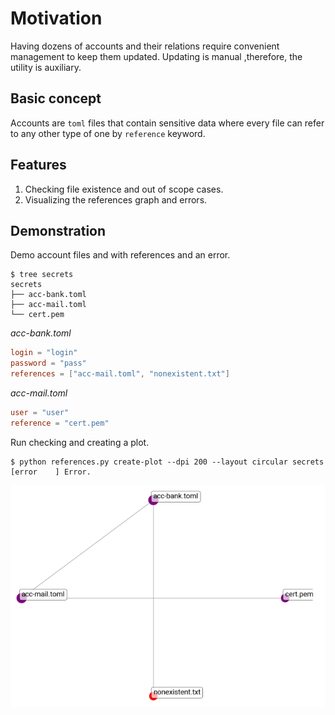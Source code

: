 # Motivation

Having dozens of accounts and their relations require convenient management to keep them updated. Updating is manual ,therefore, the utility is auxiliary.

## Basic concept

Accounts are `toml` files that contain sensitive data where every file can refer to any other type of one by `reference` keyword.

## Features

1. Checking file existence and out of scope cases.
2. Visualizing the references graph and errors.

## Demonstration

Demo account files and with references and an error.

```shell
$ tree secrets
secrets
├── acc-bank.toml
├── acc-mail.toml
└── cert.pem
```

*acc-bank.toml*

```toml
login = "login"
password = "pass"
references = ["acc-mail.toml", "nonexistent.txt"]
```

*acc-mail.toml*

```toml
user = "user"
reference = "cert.pem"
```

Run checking and creating a plot.

```shell
$ python references.py create-plot --dpi 200 --layout circular secrets
[error    ] Error.
```

![](demo.png)
